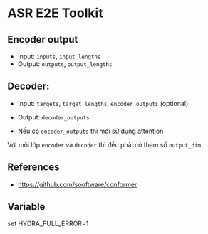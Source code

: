 # ASR E2E Toolkit


## Encoder output
- Input: `inputs`, `input_lengths`
- Output: `outputs`, `output_lengths`

## Decoder:
- Input: `targets`, `target_lengths`, `encoder_outputs` (optional)
- Output: `decoder_outputs`

- Nếu có `encoder_outputs` thì mới sử dụng attention

Với mỗi lớp `encoder` và `decoder` thì đều phải có tham số `output_dim`

## References
- https://github.com/sooftware/conformer

## Variable
set HYDRA_FULL_ERROR=1